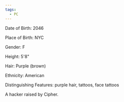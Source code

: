 ```yaml
---
tags:
  - PC
---
```

Date of Birth: 2046

Place of Birth: NYC

Gender: F

Height: 5'8"

Hair: Purple (brown)

Ethnicity: American

Distinguishing Features: purple hair, tattoos, face tattoos

A hacker raised by Cipher.
